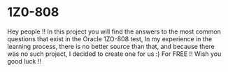 # 1Z0-808
Hey people !! In this project you will find the answers to the most common questions that exist in the Oracle 1ZO-808 test, In my experience in the learning process, there is no better source than that, and because there was no such project, I decided to create one for us :) For FREE !! Wish you good luck !!
